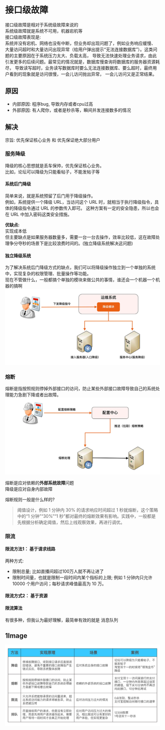 # 接口级故障

接口级故障是相对于系统级故障来说的  
系统级故障就是系统不可用，机器宕机等  
接口级故障表现是:  
系统并没有宕机、网络也没有中断，但业务却出现问题了，例如业务响应缓慢、
大量访问超时和大量访问出现异常（给用户弹出提示“无法连接数据库”）。这类问题的主要原因在于系统压力太大、负载太高，
导致无法快速处理业务请求，由此引发更多的后续问题。最常见的情况就是，数据库慢查询将数据库的服务器资源耗尽，
导致读写超时，业务读写数据库时要么无法连接数据库、要么超时，最终用户看到的现象就是访问很慢，一会儿访问抛出异常，
一会儿访问又是正常结果。

## 原因
- 内部原因: 程序bug, 导致内存或者cpu过高 
- 外部原因: 有人爬你，或者是秒杀等，瞬间并发连接数多的情况

## 解决
宗旨: 优先保证核心业务 和 优先保证绝大部分用户

### 服务降级
降级的核心思想就是丢车保帅，优先保证核心业务。  
比如，论坛可以降级为只能看帖子，不能发帖子等  

#### 系统后门降级
简单来说，就是系统预留了后门用于降级操作。  
例如，系统提供一个降级 URL，当访问这个 URL 时，就相当于执行降级指令，具体的降级指令通过 URL 的参数传入即可。
这种方案有一定的安全隐患，所以也会在 URL 中加入密码这类安全措施。  

**优缺点:**  
实现成本低  
但主要缺点是如果服务器数量多，需要一台一台去操作，效率比较低，这在故障处理争分夺秒的场景下是比较浪费时间的。(独立降级系统解决这问题)

#### 独立降级系统
为了解决系统后门降级方式的缺点，我们可以将降级操作独立到一个单独的系统中，实现复杂的权限管理、批量操作等功能。  
现在不管做什么，一般都搞个单独的模块来做公共的事情，谁还会一个机器一个机器的搞啊
![img.png](./assets/独立降级系统.png)

### 熔断
熔断是指按照规则停掉外部接口的访问，防止某些外部接口故障导致自己的系统处理能力急剧下降或者出故障。  
![img.png](./assets/熔断.png)  

熔断是应对依赖的**外部系统故障**问题  
降级是应对自身内部故障  

熔断规则一般是什么样的?  
> 阈值设计，例如 1 分钟内 30% 的请求响应时间超过 1 秒就熔断，这个策略中的“1 分钟”“30%”“1 秒”都对最终的熔断效果有影响。实践中，一般都是先根据分析确定阈值，然后上线观察效果，再进行调优。  

### 限流
#### 限流方法1： 基于请求线路
两种方式:  
- 限制总量; 比如直播间超过100万人就不再让进了
- 限制时间量，也就是限制一段时间内某个指标的上限; 例如 1 分钟内只允许 10000 个用户访问；每秒请求峰值最高为 10 万。
#### 限流方式2： 基于资源

#### 限流算法

有很多种，但我认为最好理解，最简单有效的就是 消息队列


## 1Image
![img.png](./assets/接口级故障.png)
